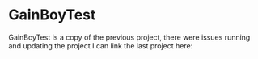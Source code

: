 # GainBoyTest

GainBoyTest is a copy of the previous project, there were issues running and updating the project I can link the last project here:
